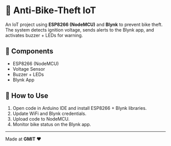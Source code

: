 # 🚴 Anti-Bike-Theft IoT

An IoT project using **ESP8266 (NodeMCU)** and **Blynk** to prevent bike theft.  
The system detects ignition voltage, sends alerts to the Blynk app, and activates buzzer + LEDs for warning.

## 🔧 Components
- ESP8266 (NodeMCU)
- Voltage Sensor
- Buzzer + LEDs
- Blynk App

## 🚀 How to Use
1. Open code in Arduino IDE and install ESP8266 + Blynk libraries.  
2. Update WiFi and Blynk credentials.  
3. Upload code to NodeMCU.  
4. Monitor bike status on the Blynk app.  

---
Made at **GMIT** ❤️
